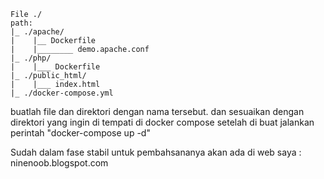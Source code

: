 ```
File ./
path:
|_ ./apache/
|    |__ Dockerfile
|    |________ demo.apache.conf
|_ ./php/
|    |___ Dockerfile
|_ ./public_html/
|    |___ index.html
|_ ./docker-compose.yml
```
buatlah file dan direktori dengan nama tersebut. dan sesuaikan dengan direktori yang ingin di tempati di docker compose
setelah di buat jalankan perintah "docker-compose up -d"



Sudah dalam fase stabil untuk pembahsananya akan ada di web saya : ninenoob.blogspot.com
